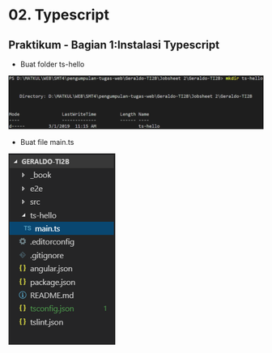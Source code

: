 # 02. Typescript

Praktikum - Bagian 1:Instalasi Typescript
---

* Buat folder ts-hello

![](img/02/1.PNG)

* Buat file main.ts

![](img/02/2.PNG)

